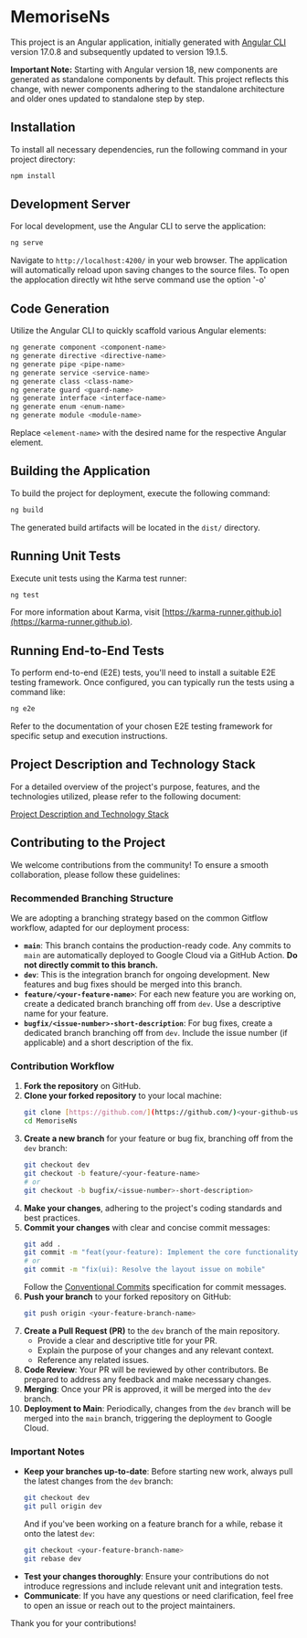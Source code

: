 # MemoriseNs

This project is an Angular application, initially generated with [Angular CLI](https://github.com/angular/angular-cli) version 17.0.8 and subsequently updated to version 19.1.5.

**Important Note:** Starting with Angular version 18, new components are generated as standalone components by default. This project reflects this change, with newer components adhering to the standalone architecture and older ones updated to standalone step by step.

## Installation

To install all necessary dependencies, run the following command in your project directory:

```bash
npm install
```

## Development Server

For local development, use the Angular CLI to serve the application:

```bash
ng serve
```

Navigate to `http://localhost:4200/` in your web browser. The application will automatically reload upon saving changes to the source files. To open the applocation directly wit hthe serve command use the option '-o'

## Code Generation

Utilize the Angular CLI to quickly scaffold various Angular elements:

```bash
ng generate component <component-name>
ng generate directive <directive-name>
ng generate pipe <pipe-name>
ng generate service <service-name>
ng generate class <class-name>
ng generate guard <guard-name>
ng generate interface <interface-name>
ng generate enum <enum-name>
ng generate module <module-name>
```

Replace `<element-name>` with the desired name for the respective Angular element.

## Building the Application

To build the project for deployment, execute the following command:

```bash
ng build
```

The generated build artifacts will be located in the `dist/` directory.

## Running Unit Tests

Execute unit tests using the Karma test runner:

```bash
ng test
```

For more information about Karma, visit [https://karma-runner.github.io](https://karma-runner.github.io).

## Running End-to-End Tests

To perform end-to-end (E2E) tests, you'll need to install a suitable E2E testing framework. Once configured, you can typically run the tests using a command like:

```bash
ng e2e
```

Refer to the documentation of your chosen E2E testing framework for specific setup and execution instructions.

## Project Description and Technology Stack

For a detailed overview of the project's purpose, features, and the technologies utilized, please refer to the following document:

[Project Description and Technology Stack](https://docs.google.com/document/d/1vy7KSREsDJl_k5IybEkP4BqWAN-W7Gf5tUZFfNsggB8/edit?usp=sharing)


## Contributing to the Project

We welcome contributions from the community! To ensure a smooth collaboration, please follow these guidelines:

### Recommended Branching Structure

We are adopting a branching strategy based on the common Gitflow workflow, adapted for our deployment process:

* **`main`**: This branch contains the production-ready code. Any commits to `main` are automatically deployed to Google Cloud via a GitHub Action. **Do not directly commit to this branch.**
* **`dev`**: This is the integration branch for ongoing development. New features and bug fixes should be merged into this branch.
* **`feature/<your-feature-name>`**: For each new feature you are working on, create a dedicated branch branching off from `dev`. Use a descriptive name for your feature.
* **`bugfix/<issue-number>-short-description`**: For bug fixes, create a dedicated branch branching off from `dev`. Include the issue number (if applicable) and a short description of the fix.

### Contribution Workflow

1.  **Fork the repository** on GitHub.
2.  **Clone your forked repository** to your local machine:
    ```bash
    git clone [https://github.com/](https://github.com/)<your-github-username>/MemoriseNs.git
    cd MemoriseNs
    ```
3.  **Create a new branch** for your feature or bug fix, branching off from the `dev` branch:
    ```bash
    git checkout dev
    git checkout -b feature/<your-feature-name>
    # or
    git checkout -b bugfix/<issue-number>-short-description>
    ```
4.  **Make your changes**, adhering to the project's coding standards and best practices.
5.  **Commit your changes** with clear and concise commit messages:
    ```bash
    git add .
    git commit -m "feat(your-feature): Implement the core functionality"
    # or
    git commit -m "fix(ui): Resolve the layout issue on mobile"
    ```
    Follow the [Conventional Commits](https://www.conventionalcommits.org/en/v1.0.0/) specification for commit messages.
6.  **Push your branch** to your forked repository on GitHub:
    ```bash
    git push origin <your-feature-branch-name>
    ```
7.  **Create a Pull Request (PR)** to the `dev` branch of the main repository.
    * Provide a clear and descriptive title for your PR.
    * Explain the purpose of your changes and any relevant context.
    * Reference any related issues.
8.  **Code Review**: Your PR will be reviewed by other contributors. Be prepared to address any feedback and make necessary changes.
9.  **Merging**: Once your PR is approved, it will be merged into the `dev` branch.
10. **Deployment to Main**: Periodically, changes from the `dev` branch will be merged into the `main` branch, triggering the deployment to Google Cloud.

### Important Notes

* **Keep your branches up-to-date**: Before starting new work, always pull the latest changes from the `dev` branch:
    ```bash
    git checkout dev
    git pull origin dev
    ```
    And if you've been working on a feature branch for a while, rebase it onto the latest `dev`:
    ```bash
    git checkout <your-feature-branch-name>
    git rebase dev
    ```
* **Test your changes thoroughly**: Ensure your contributions do not introduce regressions and include relevant unit and integration tests.
* **Communicate**: If you have any questions or need clarification, feel free to open an issue or reach out to the project maintainers.

Thank you for your contributions!
```

